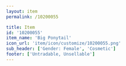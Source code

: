 ```yaml
---
layout: item
permalink: /10200055

title: Item
id: '10200055'
item_name: 'Big Ponytail'
icon_url: 'item/icon/customize/10200055.png'
sub_header: ['Gender: Female', 'Cosmetic']
footer: ['Untradable, Unsellable']
---
```

